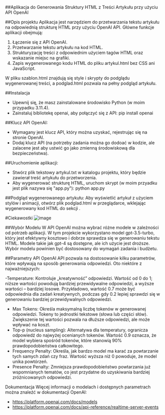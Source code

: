 ##Aplikacja do Generowania Struktury HTML z Treści Artykułu przy użyciu API OpenAI

##Opis projektu
Aplikacja jest narzędziem do przetwarzania tekstu artykułu na odpowiednią strukturę HTML przy użyciu OpenAI API. Główne funkcje aplikacji obejmują:

1. Łączenie się z API OpenAI.
2. Przetwarzanie tekstu artykułu na kod HTML.
3. Strukturyzację treści z odpowiednim użyciem tagów HTML oraz wskazanie miejsc na grafiki.
4. Zapis wygenerowanego kodu HTML do pliku artykul.html bez CSS ani JavaScript.
   
W pliku szablon.html znajdują się style i skrypty do podglądu wygenerowanej treści, a podglad.html pozwala na pełny podgląd artykułu.

##Instalacja
- Upewnij się, że masz zainstalowane środowisko Python (w moim przypadku 3.11.4).
- Zainstaluj bibliotekę openai, aby połączyć się z API: pip install openai

##Klucz API OpenAI:
- Wymagany jest klucz API, który można uzyskać, rejestrując się na stronie OpenAI.
- Dodaj klucz API (na potrzeby zadania można go dodoać w kodzie, ale zalacene jest aby ustwić go jako zmienną środowiskową dla bezpieczeństwa).

##Uruchomienie aplikacji:
- Stwórz plik tekstowy artykul.txt w katalogu projektu, który będzie zawierał treść artykułu do przetworzenia.
- Aby wygenerować strukturę HTML, uruchom skrypt (w moim przyadku jest plik nazywa się "app.py"): python app.py

##Podgląd wygenerowanego artykułu:
Aby wyświetlić artykuł z użyciem stylów i animacji, otwórz plik podglad.html w przeglądarce, wklejając wygenerowany kod HTML do sekcji <body>.

#Ciekawostki
![image](https://github.com/user-attachments/assets/c5feac26-1ab7-4934-88f5-7cda42b3e9c4)

##Wybór Modelu
W API OpenAI można wybrać różne modele w zależności od potrzeb aplikacji. W tym projekcie wykorzystano model gpt-3.5-turbo, który jest efektywny kosztowo i dobrze sprawdza się w generowaniu tekstu HTML. Modele takie jak gpt-4 są dostępne, ale ich użycie jest droższe. Wybór modelu powinien być dostosowany do wymagań zadania i budżetu.

##Parametry API
OpenAI API pozwala na dostosowanie kilku parametrów, które wpływają na sposób generowania odpowiedzi. Oto niektóre z najważniejszych:

-Temperature: Kontroluje „kreatywność” odpowiedzi. Wartość od 0 do 1; niższe wartości powodują bardziej przewidywalne odpowiedzi, a wyższe wartości – bardziej losowe. Przykładowo, wartość 0.7 może być odpowiednia dla zadań kreatywnych, podczas gdy 0.2 lepiej sprawdzi się w generowaniu bardziej przewidywalnych odpowiedzi.
- Max Tokens: Określa maksymalną liczbę tokenów w generowanej odpowiedzi. Tokeny to jednostki tekstowe (słowa lub części słów). Zwiększenie tej wartości pozwala na dłuższe odpowiedzi, ale może wpływać na koszt.
- Top-p (nucleus sampling): Alternatywa dla temperatury, ogranicza odpowiedź do najwyżej ocenianych tokenów. Wartość 0.9 oznacza, że model wybiera spośród tokenów, które stanowią 90% prawdopodobieństwa całkowitego.
- Frequency Penalty: Określa, jak bardzo model ma karać za powtarzanie tych samych zdań czy fraz. Wartość wyższa niż 0 powoduje, że model unika powtórzeń.
- Presence Penalty: Zmniejsza prawdopodobieństwo powtarzania już wspomnianych tematów, co jest przydatne do uzyskiwania bardziej zróżnicowanych odpowiedzi.

Dokumentacja
Więcej informacji o modelach i dostępnych parametrach można znaleźć w dokumentacji OpenAI:
- https://platform.openai.com/docs/models
- https://platform.openai.com/docs/api-reference/realtime-server-events 
